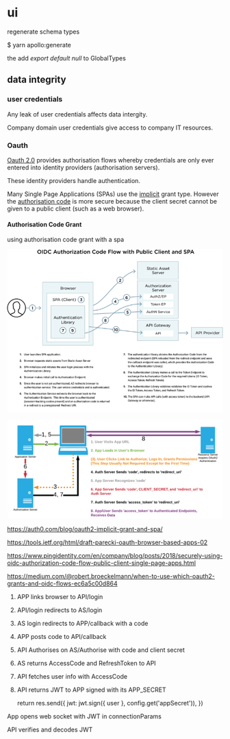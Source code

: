 # ui

regenerate schema types

  $ yarn apollo:generate

the add _export default null_ to GlobalTypes

## data integrity

### user credentials

Any leak of user credentials affects data intergity.

Company domain user credentials give access to company IT resources.

### Oauth

[Oauth 2.0](https://oauth.net/2/) provides authorisation flows whereby credentials are only ever entered into identity providers (authorisation servers).

These identity providers handle authentication.

Many Single Page Applications (SPAs) use the [implicit](https://oauth.net/2/grant-types/implicit/) grant type.  However the [authorisation code](https://oauth.net/2/grant-types/authorization-code/) is more secure because the client secret cannot be given to a public client (such as a web browser).

#### Authorisation Code Grant

using authorisation code grant with a spa

![](spa-oidc-auth-diagram-blog.jpg)

![]([image+1&3]+auth_code_oauth2.png)

https://auth0.com/blog/oauth2-implicit-grant-and-spa/

https://tools.ietf.org/html/draft-parecki-oauth-browser-based-apps-02

https://www.pingidentity.com/en/company/blog/posts/2018/securely-using-oidc-authorization-code-flow-public-client-single-page-apps.html

https://medium.com/@robert.broeckelmann/when-to-use-which-oauth2-grants-and-oidc-flows-ec6a5c00d864

1) APP links browser to API/login

2) API/login redirects to AS/login

3) AS login redirects to APP/callback with a code

4) APP posts code to API/callback

5) API Authorises on AS/Authorise with code and client secret

6) AS returns AccessCode and RefreshToken to API

7) API fetches user info with AccessCode

8) API returns JWT to APP signed with its APP_SECRET

    return res.send({
      jwt: jwt.sign({ user }, config.get('appSecret')),
    })

App opens web socket with JWT in connectionParams

API verifies and decodes JWT